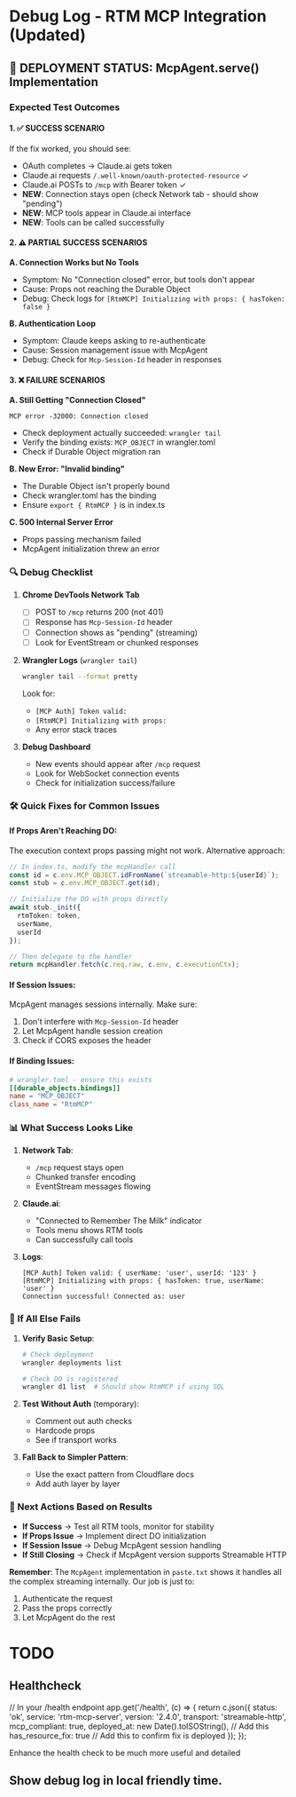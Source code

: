 # Debug Log - RTM MCP Integration (Updated)

## 🚀 DEPLOYMENT STATUS: McpAgent.serve() Implementation

### Expected Test Outcomes

#### 1. ✅ SUCCESS SCENARIO
If the fix worked, you should see:
- OAuth completes → Claude.ai gets token
- Claude.ai requests `/.well-known/oauth-protected-resource` ✓
- Claude.ai POSTs to `/mcp` with Bearer token ✓
- **NEW**: Connection stays open (check Network tab - should show "pending")
- **NEW**: MCP tools appear in Claude.ai interface
- **NEW**: Tools can be called successfully

#### 2. ⚠️ PARTIAL SUCCESS SCENARIOS

**A. Connection Works but No Tools**
- Symptom: No "Connection closed" error, but tools don't appear
- Cause: Props not reaching the Durable Object
- Debug: Check logs for `[RtmMCP] Initializing with props: { hasToken: false }`

**B. Authentication Loop**
- Symptom: Claude keeps asking to re-authenticate
- Cause: Session management issue with McpAgent
- Debug: Check for `Mcp-Session-Id` header in responses

#### 3. ❌ FAILURE SCENARIOS

**A. Still Getting "Connection Closed"**
```
MCP error -32000: Connection closed
```
- Check deployment actually succeeded: `wrangler tail`
- Verify the binding exists: `MCP_OBJECT` in wrangler.toml
- Check if Durable Object migration ran

**B. New Error: "Invalid binding"**
- The Durable Object isn't properly bound
- Check wrangler.toml has the binding
- Ensure `export { RtmMCP }` is in index.ts

**C. 500 Internal Server Error**
- Props passing mechanism failed
- McpAgent initialization threw an error

### 🔍 Debug Checklist

1. **Chrome DevTools Network Tab**
   - [ ] POST to `/mcp` returns 200 (not 401)
   - [ ] Response has `Mcp-Session-Id` header
   - [ ] Connection shows as "pending" (streaming)
   - [ ] Look for EventStream or chunked responses

2. **Wrangler Logs** (`wrangler tail`)
   ```bash
   wrangler tail --format pretty
   ```
   Look for:
   - `[MCP Auth] Token valid:`
   - `[RtmMCP] Initializing with props:`
   - Any error stack traces

3. **Debug Dashboard**
   - New events should appear after `/mcp` request
   - Look for WebSocket connection events
   - Check for initialization success/failure

### 🛠️ Quick Fixes for Common Issues

#### If Props Aren't Reaching DO:
The execution context props passing might not work. Alternative approach:
```typescript
// In index.ts, modify the mcpHandler call
const id = c.env.MCP_OBJECT.idFromName(`streamable-http:${userId}`);
const stub = c.env.MCP_OBJECT.get(id);

// Initialize the DO with props directly
await stub._init({
  rtmToken: token,
  userName,
  userId
});

// Then delegate to the handler
return mcpHandler.fetch(c.req.raw, c.env, c.executionCtx);
```

#### If Session Issues:
McpAgent manages sessions internally. Make sure:
1. Don't interfere with `Mcp-Session-Id` header
2. Let McpAgent handle session creation
3. Check if CORS exposes the header

#### If Binding Issues:
```toml
# wrangler.toml - ensure this exists
[[durable_objects.bindings]]
name = "MCP_OBJECT"
class_name = "RtmMCP"
```

### 📊 What Success Looks Like

1. **Network Tab**: 
   - `/mcp` request stays open
   - Chunked transfer encoding
   - EventStream messages flowing

2. **Claude.ai**:
   - "Connected to Remember The Milk" indicator
   - Tools menu shows RTM tools
   - Can successfully call tools

3. **Logs**:
   ```
   [MCP Auth] Token valid: { userName: 'user', userId: '123' }
   [RtmMCP] Initializing with props: { hasToken: true, userName: 'user' }
   Connection successful! Connected as: user
   ```

### 🚨 If All Else Fails

1. **Verify Basic Setup**:
   ```bash
   # Check deployment
   wrangler deployments list
   
   # Check DO is registered
   wrangler d1 list  # Should show RtmMCP if using SQL
   ```

2. **Test Without Auth** (temporary):
   - Comment out auth checks
   - Hardcode props
   - See if transport works

3. **Fall Back to Simpler Pattern**:
   - Use the exact pattern from Cloudflare docs
   - Add auth layer by layer

### 📝 Next Actions Based on Results

- **If Success** → Test all RTM tools, monitor for stability
- **If Props Issue** → Implement direct DO initialization
- **If Session Issue** → Debug McpAgent session handling
- **If Still Closing** → Check if McpAgent version supports Streamable HTTP

**Remember**: The `McpAgent` implementation in `paste.txt` shows it handles all the complex streaming internally. Our job is just to:
1. Authenticate the request
2. Pass the props correctly
3. Let McpAgent do the rest


# TODO

## Healthcheck
// In your /health endpoint
app.get('/health', (c) => {
  return c.json({ 
    status: 'ok',
    service: 'rtm-mcp-server',
    version: '2.4.0',
    transport: 'streamable-http',
    mcp_compliant: true,
    deployed_at: new Date().toISOString(), // Add this
    has_resource_fix: true // Add this to confirm fix is deployed
  });
});

Enhance the health check to be much more useful and detailed

## Show debug log in local friendly time. 